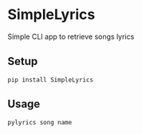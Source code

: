 # SimpleLyrics
Simple CLI app to retrieve songs lyrics

## Setup
`pip install SimpleLyrics`

## Usage
`pylyrics song name`

